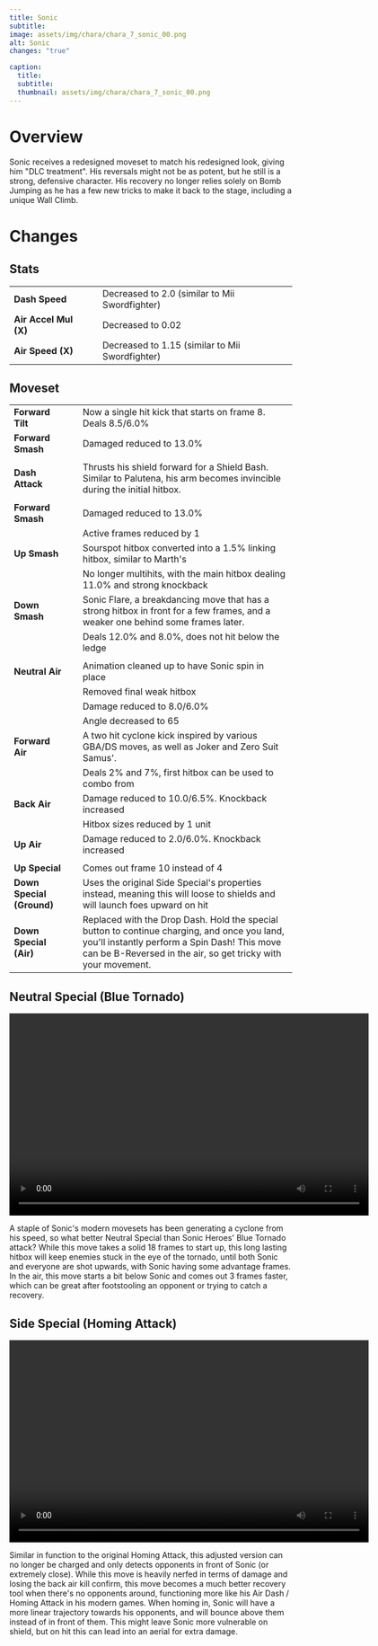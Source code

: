 ```yaml
---
title: Sonic
subtitle: 
image: assets/img/chara/chara_7_sonic_00.png
alt: Sonic
changes: "true"

caption:
  title:
  subtitle: 
  thumbnail: assets/img/chara/chara_7_sonic_00.png
---
```



# Overview 

Sonic receives a redesigned moveset to match his redesigned look, giving him "DLC treatment". His reversals might not be as potent, but he still is a strong, defensive character. His recovery no longer relies solely on Bomb Jumping as he has a few new tricks to make it back to the stage, including a unique Wall Climb.

# Changes

## Stats

| |  |  |
| :----------- | :-----: | ----------- |
| **Dash Speed** | | Decreased to 2.0 (similar to Mii Swordfighter)  |
| **Air Accel Mul (X)** | | Decreased to 0.02  |
| **Air Speed (X)** | | Decreased to 1.15 (similar to Mii Swordfighter)  |


## Moveset
| |  |  |
| :----------- | :-----: | ----------- |
| **Forward Tilt** | | Now a single hit kick that starts on frame 8. Deals 8.5/6.0% |
| **Forward Smash** | | Damaged reduced to 13.0% |
|  |  |  |
| **Dash Attack** | | Thrusts his shield forward for a Shield Bash. Similar to Palutena, his arm becomes invincible during the initial hitbox. |
|  |  |  |
| **Forward Smash** | | Damaged reduced to 13.0% |
|  |  | Active frames reduced by 1  |
| **Up Smash** | | Sourspot hitbox converted into a 1.5% linking hitbox, similar to Marth's |
|  |  | No longer multihits, with the main hitbox dealing 11.0% and strong knockback  |
| **Down Smash** | | Sonic Flare, a breakdancing move that has a strong hitbox in front for a few frames, and a weaker one behind some frames later. |
|  |  | Deals 12.0% and 8.0%, does not hit below the ledge  |
|  |  |  |
| **Neutral Air** | | Animation cleaned up to have Sonic spin in place |
|  |  | Removed final weak hitbox |
|  |  | Damage reduced to 8.0/6.0% |
|  |  | Angle decreased to 65 |
| **Forward Air** | | A two hit cyclone kick inspired by various GBA/DS moves, as well as Joker and Zero Suit Samus'. |
|  |  | Deals 2% and 7%, first hitbox can be used to combo from |
| **Back Air** | | Damage reduced to 10.0/6.5%. Knockback increased |
| | | Hitbox sizes reduced by 1 unit |
| **Up Air** | | Damage reduced to 2.0/6.0%. Knockback increased |
|  |  |  |
| **Up Special** | | Comes out frame 10 instead of 4 |
| **Down Special (Ground)** | | Uses the original Side Special's properties instead, meaning this will loose to shields and will launch foes upward on hit |
| **Down Special (Air)** | | Replaced with the Drop Dash. Hold the special button to continue charging, and once you land, you'll instantly perform a Spin Dash! This move can be B-Reversed in the air, so get tricky with your movement. |

## Neutral Special (Blue Tornado)

<video src="https://csharpm7.github.io/Ultimate14/assets/img/videos/sonic_specialn.mp4" width="640" height="360" controls></video>

A staple of Sonic's modern movesets has been generating a cyclone from his speed, so what better Neutral Special than Sonic Heroes' Blue Tornado attack? While this move takes a solid 18 frames to start up, this long lasting hitbox will keep enemies stuck in the eye of the tornado, until both Sonic and everyone are shot upwards, with Sonic having some advantage frames. In the air, this move starts a bit below Sonic and comes out 3 frames faster, which can be great after footstooling an opponent or trying to catch a recovery.

## Side Special (Homing Attack)

<video src="https://csharpm7.github.io/Ultimate14/assets/img/videos/sonic_specials.mp4" width="640" height="360" controls></video>

Similar in function to the original Homing Attack, this adjusted version can no longer be charged and only detects opponents in front of Sonic (or extremely close). While this move is heavily nerfed in terms of damage and losing the back air kill confirm, this move becomes a much better recovery tool when there's no opponents around, functioning more like his Air Dash / Homing Attack in his modern games. When homing in, Sonic will have a more linear trajectory towards his opponents, and will bounce above them instead of in front of them. This might leave Sonic more vulnerable on shield, but on hit this can lead into an aerial for extra damage.

